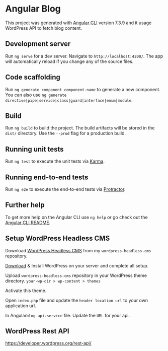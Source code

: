 # Angular Blog

This project was generated with [Angular CLI](https://github.com/angular/angular-cli) version 7.3.9 and it usage WordPress API to fetch blog content.

## Development server

Run `ng serve` for a dev server. Navigate to `http://localhost:4200/`. The app will automatically reload if you change any of the source files.

## Code scaffolding

Run `ng generate component component-name` to generate a new component. You can also use `ng generate directive|pipe|service|class|guard|interface|enum|module`.

## Build

Run `ng build` to build the project. The build artifacts will be stored in the `dist/` directory. Use the `--prod` flag for a production build.

## Running unit tests

Run `ng test` to execute the unit tests via [Karma](https://karma-runner.github.io).

## Running end-to-end tests

Run `ng e2e` to execute the end-to-end tests via [Protractor](http://www.protractortest.org/).

## Further help

To get more help on the Angular CLI use `ng help` or go check out the [Angular CLI README](https://github.com/angular/angular-cli/blob/master/README.md).

## Setup WordPress Headless CMS

Download <a target="_blank" href="https://github.com/ashiishme/wordpress-headless-cms">WordPress Headless CMS</a> from my `wordpress-headless-cms` repository.

<a href="https://wordpress.org/download/">Download</a> & Install WordPress on your server and complete all setup.

Upload `wordpress-headless-cms` repository in your WordPress theme directory. 
`your-wp-dir > wp-content > themes`

Activate this theme.

Open `index.php` file and update the `header location url` to your own application url.

In Angular`blog-api.service` file. Update the `URL` for your api.

## WordPress Rest API

https://developer.wordpress.org/rest-api/

